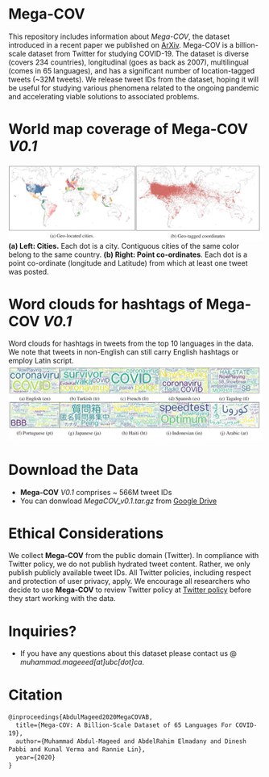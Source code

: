 # Mega-COV
This repository includes information about *Mega-COV*, the dataset introduced in a recent paper we published on [ArXiv](https://arxiv.org/pdf/2005.06012.pdf). Mega-COV is a billion-scale dataset from Twitter for studying COVID-19. The dataset is diverse (covers 234 countries), longitudinal (goes as back as 2007), multilingual (comes in 65 languages), and has a significant number of location-tagged tweets (~32M tweets). We release tweet IDs from the dataset, hoping it will be useful for studying various phenomena related to the ongoing pandemic and accelerating viable solutions to associated problems.

# World map coverage of Mega-COV *V0.1*
![World map coverage of Mega-COV](megacov.jpg)
**(a) Left: Cities.** Each dot is a city. Contiguous cities of the same color belong to the same country. **(b) Right: Point co-ordinates**. Each dot is a point co-ordinate (longitude and Latitude) from which at least one tweet was posted.

# Word clouds for hashtags of Mega-COV *V0.1*
Word clouds for hashtags in tweets from the top 10 languages in the data. We note that tweets in non-English can still carry English hashtags or employ Latin script.
![World cloudf Mega-COV](megacov2.jpg)

# Download the Data
- **Mega-COV** *V0.1* comprises ~ 566M tweet IDs
- You can donwload *MegaCOV_v0.1.tar.gz* from [Google Drive](https://drive.google.com/drive/folders/1t3xZVi7iRBLJWm3xkXTZj-JDGD_opr55?usp=sharing)

# Ethical Considerations
We collect **Mega-COV** from the public domain (Twitter). In compliance with Twitter policy, we do not publish hydrated tweet content. Rather, we only publish publicly available tweet IDs. All Twitter policies, including respect and protection of user privacy, apply. We encourage all researchers who decide to use **Mega-COV** to review Twitter policy at [Twitter policy](https://developer.twitter.com/en/developer-terms/policy) before they start working with the data. 

# Inquiries?
- If you have any questions about this dataset please contact us @ *muhammad.mageeed[at]ubc[dot]ca*.

# Citation
```
@inproceedings{AbdulMageed2020MegaCOVAB,
  title={Mega-COV: A Billion-Scale Dataset of 65 Languages For COVID-19},
  author={Muhammad Abdul-Mageed and AbdelRahim Elmadany and Dinesh Pabbi and Kunal Verma and Rannie Lin},
  year={2020}
}
```
